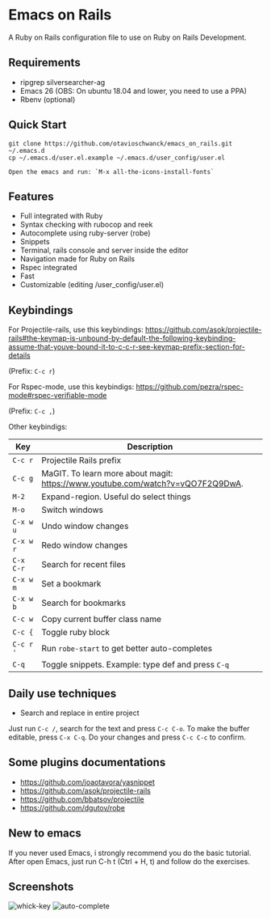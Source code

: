 # Emacs on Rails

A Ruby on Rails configuration file to use on Ruby on Rails Development.

## Requirements

- ripgrep silversearcher-ag
- Emacs 26 (OBS: On ubuntu 18.04 and lower, you need to use a PPA)
- Rbenv (optional)

## Quick Start

```
git clone https://github.com/otavioschwanck/emacs_on_rails.git ~/.emacs.d
cp ~/.emacs.d/user.el.example ~/.emacs.d/user_config/user.el

Open the emacs and run: `M-x all-the-icons-install-fonts`

```

## Features

- Full integrated with Ruby
- Syntax checking with rubocop and reek
- Autocomplete using ruby-server (robe)
- Snippets
- Terminal, rails console and server inside the editor
- Navigation made for Ruby on Rails
- Rspec integrated
- Fast
- Customizable (editing /user_config/user.el)

## Keybindings

For Projectile-rails, use this keybindings: https://github.com/asok/projectile-rails#the-keymap-is-unbound-by-default-the-following-keybinding-assume-that-youve-bound-it-to-c-c-r-see-keymap-prefix-section-for-details

(Prefix: `C-c r`)

For Rspec-mode, use this keybindigs: https://github.com/pezra/rspec-mode#rspec-verifiable-mode

(Prefix: `C-c ,`)

Other keybindigs:

| Key | Description |
| --- | ----------  |
| `C-c r` | Projectile Rails prefix |
| `C-c g` | MaGIT.  To learn more about magit: https://www.youtube.com/watch?v=vQO7F2Q9DwA. |
| `M-2` | Expand-region.  Useful do select things |
| `M-o` | Switch windows |
| `C-x w u` | Undo window changes |
| `C-x w r` | Redo window changes |
| `C-x C-r` | Search for recent files |
| `C-x w m` | Set a bookmark |
| `C-x w b` | Search for bookmarks |
| `C-c w` | Copy current buffer class name |
| `C-c {` | Toggle ruby block |
| `C-c r '` | Run `robe-start` to get better auto-completes |
| `C-q` | Toggle snippets.  Example:  type def and press `C-q` |

## Daily use techniques

- Search and replace in entire project

Just run `C-c /`, search for the text and press `C-c C-o`.  To make the buffer editable, press `C-x C-q`.  Do your changes and press `C-c C-c` to confirm.

## Some plugins documentations

- https://github.com/joaotavora/yasnippet
- https://github.com/asok/projectile-rails
- https://github.com/bbatsov/projectile
- https://github.com/dgutov/robe

## New to emacs

If you never used Emacs, i strongly recommend you do the basic tutorial.  After open Emacs, just run C-h t (Ctrl + H, t) and follow do the exercises.

## Screenshots

![whick-key](https://i.imgur.com/gjwGuqn.png)
![auto-complete](https://i.imgur.com/vRYK8pu.pnghttps://i.imgur.com/gjwGuqn.png)